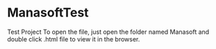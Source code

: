 # ManasoftTest
Test Project
To open the file, just open the folder named Manasoft and double click .html file to view it in the browser.
